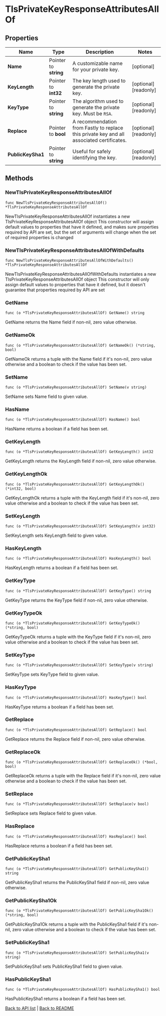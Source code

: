 # TlsPrivateKeyResponseAttributesAllOf

## Properties

Name | Type | Description | Notes
------------ | ------------- | ------------- | -------------
**Name** | Pointer to **string** | A customizable name for your private key. | [optional] 
**KeyLength** | Pointer to **int32** | The key length used to generate the private key. | [optional] [readonly] 
**KeyType** | Pointer to **string** | The algorithm used to generate the private key. Must be `RSA`. | [optional] [readonly] 
**Replace** | Pointer to **bool** | A recommendation from Fastly to replace this private key and all associated certificates. | [optional] [readonly] 
**PublicKeySha1** | Pointer to **string** | Useful for safely identifying the key. | [optional] [readonly] 

## Methods

### NewTlsPrivateKeyResponseAttributesAllOf

`func NewTlsPrivateKeyResponseAttributesAllOf() *TlsPrivateKeyResponseAttributesAllOf`

NewTlsPrivateKeyResponseAttributesAllOf instantiates a new TlsPrivateKeyResponseAttributesAllOf object
This constructor will assign default values to properties that have it defined,
and makes sure properties required by API are set, but the set of arguments
will change when the set of required properties is changed

### NewTlsPrivateKeyResponseAttributesAllOfWithDefaults

`func NewTlsPrivateKeyResponseAttributesAllOfWithDefaults() *TlsPrivateKeyResponseAttributesAllOf`

NewTlsPrivateKeyResponseAttributesAllOfWithDefaults instantiates a new TlsPrivateKeyResponseAttributesAllOf object
This constructor will only assign default values to properties that have it defined,
but it doesn't guarantee that properties required by API are set

### GetName

`func (o *TlsPrivateKeyResponseAttributesAllOf) GetName() string`

GetName returns the Name field if non-nil, zero value otherwise.

### GetNameOk

`func (o *TlsPrivateKeyResponseAttributesAllOf) GetNameOk() (*string, bool)`

GetNameOk returns a tuple with the Name field if it's non-nil, zero value otherwise
and a boolean to check if the value has been set.

### SetName

`func (o *TlsPrivateKeyResponseAttributesAllOf) SetName(v string)`

SetName sets Name field to given value.

### HasName

`func (o *TlsPrivateKeyResponseAttributesAllOf) HasName() bool`

HasName returns a boolean if a field has been set.

### GetKeyLength

`func (o *TlsPrivateKeyResponseAttributesAllOf) GetKeyLength() int32`

GetKeyLength returns the KeyLength field if non-nil, zero value otherwise.

### GetKeyLengthOk

`func (o *TlsPrivateKeyResponseAttributesAllOf) GetKeyLengthOk() (*int32, bool)`

GetKeyLengthOk returns a tuple with the KeyLength field if it's non-nil, zero value otherwise
and a boolean to check if the value has been set.

### SetKeyLength

`func (o *TlsPrivateKeyResponseAttributesAllOf) SetKeyLength(v int32)`

SetKeyLength sets KeyLength field to given value.

### HasKeyLength

`func (o *TlsPrivateKeyResponseAttributesAllOf) HasKeyLength() bool`

HasKeyLength returns a boolean if a field has been set.

### GetKeyType

`func (o *TlsPrivateKeyResponseAttributesAllOf) GetKeyType() string`

GetKeyType returns the KeyType field if non-nil, zero value otherwise.

### GetKeyTypeOk

`func (o *TlsPrivateKeyResponseAttributesAllOf) GetKeyTypeOk() (*string, bool)`

GetKeyTypeOk returns a tuple with the KeyType field if it's non-nil, zero value otherwise
and a boolean to check if the value has been set.

### SetKeyType

`func (o *TlsPrivateKeyResponseAttributesAllOf) SetKeyType(v string)`

SetKeyType sets KeyType field to given value.

### HasKeyType

`func (o *TlsPrivateKeyResponseAttributesAllOf) HasKeyType() bool`

HasKeyType returns a boolean if a field has been set.

### GetReplace

`func (o *TlsPrivateKeyResponseAttributesAllOf) GetReplace() bool`

GetReplace returns the Replace field if non-nil, zero value otherwise.

### GetReplaceOk

`func (o *TlsPrivateKeyResponseAttributesAllOf) GetReplaceOk() (*bool, bool)`

GetReplaceOk returns a tuple with the Replace field if it's non-nil, zero value otherwise
and a boolean to check if the value has been set.

### SetReplace

`func (o *TlsPrivateKeyResponseAttributesAllOf) SetReplace(v bool)`

SetReplace sets Replace field to given value.

### HasReplace

`func (o *TlsPrivateKeyResponseAttributesAllOf) HasReplace() bool`

HasReplace returns a boolean if a field has been set.

### GetPublicKeySha1

`func (o *TlsPrivateKeyResponseAttributesAllOf) GetPublicKeySha1() string`

GetPublicKeySha1 returns the PublicKeySha1 field if non-nil, zero value otherwise.

### GetPublicKeySha1Ok

`func (o *TlsPrivateKeyResponseAttributesAllOf) GetPublicKeySha1Ok() (*string, bool)`

GetPublicKeySha1Ok returns a tuple with the PublicKeySha1 field if it's non-nil, zero value otherwise
and a boolean to check if the value has been set.

### SetPublicKeySha1

`func (o *TlsPrivateKeyResponseAttributesAllOf) SetPublicKeySha1(v string)`

SetPublicKeySha1 sets PublicKeySha1 field to given value.

### HasPublicKeySha1

`func (o *TlsPrivateKeyResponseAttributesAllOf) HasPublicKeySha1() bool`

HasPublicKeySha1 returns a boolean if a field has been set.


[Back to API list](../README.md#documentation-for-api-endpoints) | [Back to README](../README.md)


